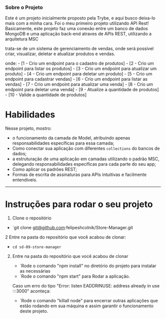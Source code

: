 ### Sobre o Projeto

Este é um projeto inicialmente proposto pela Trybe, e aqui busco deixa-lo mais com a minha cara. 
Foi o meu primeiro projeto utilizando API Rest!
Basicamente, este projeto faz uma conexão entre um banco de dados MongoDB e uma aplicação back-end atraves de APIs REST, utilizando a arquitetura MSC

trata-se de um sistema de gerenciamento de vendas, onde será possível criar, visualizar, deletar e atualizar produtos e vendas.

onde:
    - [1 - Crio um endpoint para o cadastro de produtos]
    - [2 - Crio um endpoint para listar os produtos]
    - [3 - Crio um endpoint para atualizar um produto]
    - [4 - Crio um endpoint para deletar um produto]
    - [5 - Crio um endpoint para cadastrar vendas]
    - [6 - Crio um endpoint para listar as vendas]
    - [7 - Crio um endpoint para atualizar uma venda]
    - [8 - Crio um endpoint para deletar uma venda]
    - [9 - Atualize a quantidade de produtos]
    - [10 - Valide a quantidade de produtos]

# Habilidades

Nesse projeto, mostro:
- o funcionamento da camada de Model, atribuindo apenas responsabilidades específicas para essa camada;
- Como conectar sua aplicação com diferentes `collections` do bancos de dados;
- a estruturação de uma aplicação em camadas utilizando o padrão MSC, delegando responsabilidades específicas para cada parte do seu app;
- Como aplicar os padrões REST;
- Formas de escrita de assinaturas para APIs intuitivas e facilmente entendíveis.

---


# Instruções para rodar o seu projeto

1. Clone o repositório

- `git clone git@github.com:felipeshcolnik/Store-Manager.git

2 Entre na pasta do repositório que você acabou de clonar:
  - `cd sd-09-store-manager`

2. Entre na pasta do repositório que você acabou de clonar
    - `Rode o comando "npm install" no diretório do projeto para instalar as necessárias
    - `Rode o comando "npm start" para Rodar a aplicação.
    
    Caso um erro do tipo "Error: listen EADDRINUSE: address already in use :::3000" aconteça:
    - `Rode o comando "killall node" para encerrar outras aplicações que estão rodando em sua máquina e assim garantir o funcionamento deste projeto.
    

